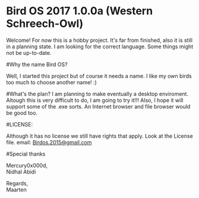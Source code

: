 # Bird OS 2017 1.0.0a (Western Schreech-Owl)


Welcome!
For now this is a hobby project. It's far from finished, also it is still in a planning state. I am looking for the correct language.
Some things might not be up-to-date.


#Why the name Bird OS?

Well, I started this project but of course it needs a name. I like my own birds too much to choose another name! :)

#What's the plan?
I am planning to make eventually a desktop enviroment. Altough this is very difficult to do, I am going to try it!!!
Also, I hope it will support some of the .exe sorts. An Internet browser and file browser would be good too.

#LICENSE:

Although it has no license we still have rights that apply. Look at the License file.
email: Birdos.2015@gmail.com


#Special thanks

Mercury0x000d,  
Nidhal Abidi
  


  
  
  
Regards,   
Maarten
